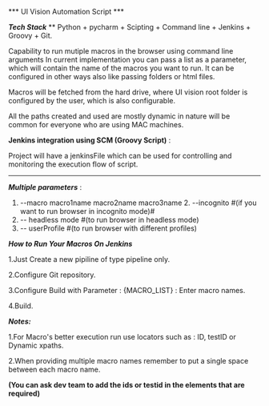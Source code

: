*** UI Vision Automation Script ***

***Tech Stack***
** Python + pycharm + Scipting + Command line + Jenkins + Groovy + Git.

Capability to run mutiple macros in the browser using command line arguments
In current implementation you can pass a list as a parameter, which will contain the name of the macros you want to run.
It can be configured in other ways also like passing folders or html files.

Macros will be fetched from the hard drive, where UI vision root folder is configured by the user, which is also configurable.

All the paths created and used are mostly dynamic in nature will be common for everyone who are using MAC machines.

**Jenkins integration using SCM (Groovy Script)** : 

Project will have a jenkinsFile which can be used for controlling and monitoring the execution flow of script.
***

***Multiple parameters*** :

1. --macro macro1name macro2name macro3name 2. --incognito #(if you want to run browser in incognito mode)#
3. -- headless mode #(to run browser in headless mode)
4. -- userProfile #(to run browser with different profiles)

***How to Run Your Macros On Jenkins***

1.Just Create a new pipiline of type pipeline only.

2.Configure Git repository.

3.Configure Build with Parameter : {MACRO_LIST} : Enter macro names.

4.Build.

***Notes:***

1.For Macro's better execution run use locators such as : ID, testID or Dynamic xpaths. 

2.When providing multiple macro names remember to put a single space between each macro name.

**(You can ask dev team to add the ids or testid in the elements that are required)** 
